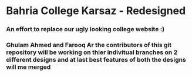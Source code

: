 # Bahria College Karsaz - Redesigned
### An effort to replace our ugly looking college website :)

### Ghulam Ahmed and Farooq Ar the contributors of this git repository will be working on thier indivitual branches on 2 different designs and at last best features of both the designs will me merged  